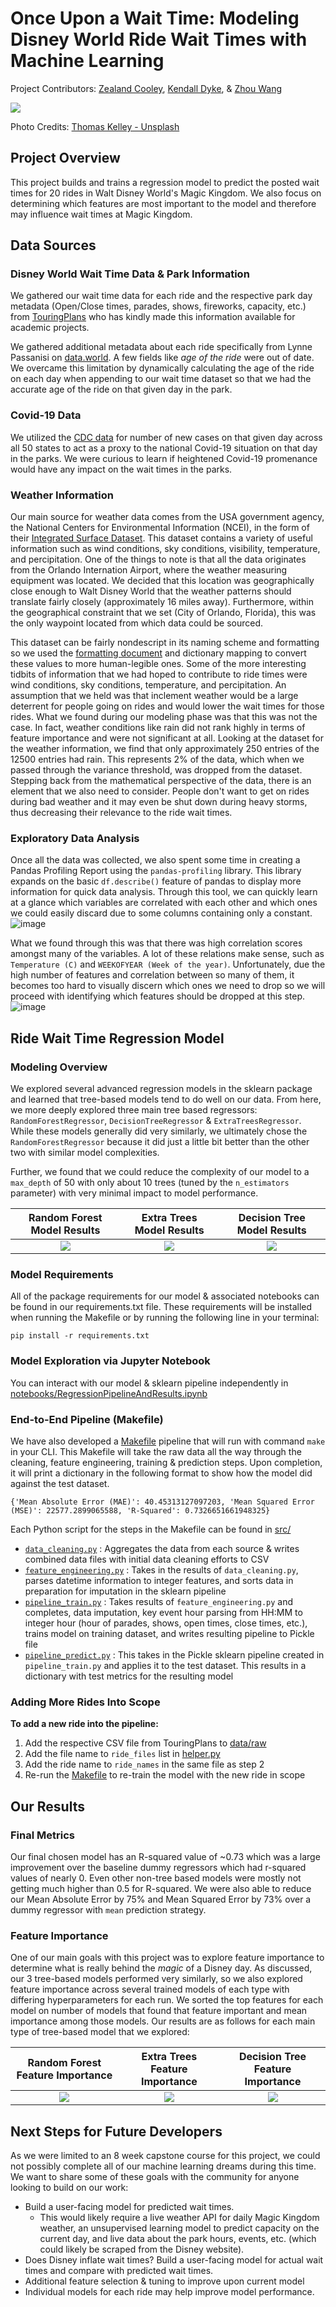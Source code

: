 # Once Upon a Wait Time: Modeling Disney World Ride Wait Times with Machine Learning

Project Contributors: [Zealand Cooley](https://github.com/zealandcooley2), [Kendall Dyke](https://github.com/kendalldyke14), & [Zhou Wang](https://github.com/ZhouWangUMich)

![](https://images.unsplash.com/photo-1463109598173-3864231fade5?ixlib=rb-1.2.1&ixid=MnwxMjA3fDB8MHxwaG90by1wYWdlfHx8fGVufDB8fHx8&auto=format&fit=crop&w=1797&q=80)

Photo Credits: [Thomas Kelley - Unsplash](https://unsplash.com/@thkelley)

## Project Overview

This project builds and trains a regression model to predict the posted wait times for 20 rides in Walt Disney World's Magic Kingdom. We also focus on determining which features are most important to the model and therefore may influence wait times at Magic Kingdom.

## Data Sources

### Disney World Wait Time Data & Park Information

We gathered our wait time data for each ride and the respective park day metadata (Open/Close times, parades, shows, fireworks, capacity, etc.) from [TouringPlans](https://touringplans.com/walt-disney-world/crowd-calendar#DataSets) who has kindly made this information available for academic projects.

We gathered additional metadata about each ride specifically from Lynne Passanisi on [data.world](https://data.world/lynne588/walt-disney-world-ride-data). A few fields like *age of the ride* were out of date. We overcame this limitation by dynamically calculating the age of the ride on each day when appending to our wait time dataset so that we had the accurate age of the ride on that given day in the park.

### Covid-19 Data

We utilized the [CDC data](https://data.cdc.gov/Case-Surveillance/United-States-COVID-19-Cases-and-Deaths-by-State-o/9mfq-cb36/data) for number of new cases on that given day across all 50 states to act as a proxy to the national Covid-19 situation on that day in the parks. We were curious to learn if heightened Covid-19 promenance would have any impact on the wait times in the parks.

### Weather Information
Our main source for weather data comes from the USA government agency, the National Centers for Environmental Information (NCEI), in the form of their [Integrated Surface Dataset](https://www.ncei.noaa.gov/access/search/data-search/global-hourly?bbox=28.675,-81.514,28.401,-81.240). This dataset contains a variety of useful information such as wind conditions, sky conditions, visibility, temperature, and percipitation. One of the things to note is that all the data originates from the Orlando Internation Airport, where the weather measuring equipment was located. We decided that this location was geographically close enough to Walt Disney World that the weather patterns should translate fairly closely (approximately 16 miles away). Furthermore, within the geographical constraint that we set (City of Orlando, Florida), this was the only waypoint located from which data could be sourced.

This dataset can be fairly nondescript in its naming scheme and formatting so we used the [formatting document](https://www.ncei.noaa.gov/data/global-hourly/doc/isd-format-document.pdf) and dictionary mapping to convert these values to more human-legible ones. Some of the more interesting tidbits of information that we had hoped to contribute to ride times were wind conditions, sky conditions, temperature, and percipitation. An assumption that we held was that inclement weather would be a large deterrent for people going on rides and would lower the wait times for those rides. What we found during our modeling phase was that this was not the case. In fact, weather conditions like rain did not rank highly in terms of feature importance and were not significant at all. Looking at the dataset for the weather information, we find that only approximately 250 entries of the 12500 entries had rain. This represents 2% of the data, which when we passed through the variance threshold, was dropped from the dataset. Stepping back from the mathematical perspective of the data, there is an element that we also need to consider. People don't want to get on rides during bad weather and it may even be shut down during heavy storms, thus decreasing their relevance to the ride wait times.

### Exploratory Data Analysis

Once all the data was collected, we also spent some time in creating a Pandas Profiling Report using the ```pandas-profiling``` library. This library expands on the basic ```df.describe()``` feature of pandas to display more information for quick data analysis. Through this tool, we can quickly learn at a glance which variables are correlated with each other and which ones we could easily discard due to some columns containing only a constant. ![image](https://user-images.githubusercontent.com/101060695/185017978-8a905de1-fcde-457e-8e69-c74610dde0fb.png)

What we found through this was that there was high correlation scores amongst many of the variables. A lot of these relations make sense, such as ```Temperature (C)``` and ```WEEKOFYEAR (Week of the year)```. Unfortunately, due the high number of features and correlation between so many of them, it becomes too hard to visually discern which ones we need to drop so we will proceed with identifying which features should be dropped at this step.
![image](https://user-images.githubusercontent.com/101060695/185015081-5f57f782-e4a9-4087-988e-9f84c00dc5b1.png)


## Ride Wait Time Regression Model

### Modeling Overview

We explored several advanced regression models in the sklearn package and learned that tree-based models tend to do well on our data. From here, we more deeply explored three main tree based regressors: ```RandomForestRegressor```, ```DecisionTreeRegressor``` & ```ExtraTreesRegressor```. While these models generally did very similarly, we ultimately chose the ```RandomForestRegressor``` because it did just a little bit better than the other two with similar model complexities. 

Further, we found that we could reduce the complexity of our model to a ```max_depth``` of 50 with only about 10 trees (tuned by the ```n_estimators``` parameter) with very minimal impact to model performance.

| Random Forest Model Results  | Extra Trees Model Results | Decision Tree Model Results
:-------------------------:|:-------------------------:|:-------------------------:
![](reports/figures/GridSearchRandomForest.png) | ![](reports/figures/GridSearchExtraTrees.png)|![](reports/figures/GridSearchDecisionTree.png)

### Model Requirements

All of the package requirements for our model & associated notebooks can be found in our requirements.txt file. These requirements will be installed when running the Makefile or by running the following line in your terminal:
```
pip install -r requirements.txt
```

### Model Exploration via Jupyter Notebook

You can interact with our model & sklearn pipeline independently in [notebooks/RegressionPipelineAndResults.ipynb](https://github.com/DisneyWorldWaitTimes/WaitTimeExplorationAndPrediction/blob/main/notebooks/RegressionPipelineAndResults.ipynb)

### End-to-End Pipeline (Makefile)

We have also developed a [Makefile](https://github.com/DisneyWorldWaitTimes/WaitTimeExplorationAndPrediction/blob/main/Makefile) pipeline that will run with command ```make``` in your CLI. This Makefile will take the raw data all the way through the cleaning, feature engineering, training & prediction steps. Upon completion, it will print a dictionary in the following format to show how the model did against the test dataset.

```
{'Mean Absolute Error (MAE)': 40.45313127097203, 'Mean Squared Error (MSE)': 22577.2899065588, 'R-Squared': 0.7326651661948325}
```

Each Python script for the steps in the Makefile can be found in [src/](https://github.com/DisneyWorldWaitTimes/WaitTimeExplorationAndPrediction/tree/main/src)
* [```data_cleaning.py```](src/data/data_cleaning.py) : Aggregates the data from each source & writes combined data files with initial data cleaning efforts to CSV
* [```feature_engineering.py```](src/models/feature_engineering.py) : Takes in the results of ```data_cleaning.py```, parses datetime information to integer features, and sorts data in preparation for imputation in the sklearn pipeline
* [```pipeline_train.py```](src/models/pipeline_train.py) : Takes results of ```feature_engineering.py``` and completes, data imputation, key event hour parsing from HH:MM to integer hour (hour of parades, shows, open times, close times, etc.), trains model on training dataset, and writes resulting pipeline to Pickle file
* [```pipeline_predict.py```](src/models/pipeline_predict.py) : This takes in the Pickle sklearn pipeline created in ```pipeline_train.py``` and applies it to the test dataset. This results in a dictionary with test metrics for the resulting model

### Adding More Rides Into Scope

**To add a new ride into the pipeline:** 
1. Add the respective CSV file from TouringPlans to [data/raw](https://github.com/DisneyWorldWaitTimes/WaitTimeExplorationAndPrediction/tree/main/data/raw)
2. Add the file name to ```ride_files``` list in [helper.py](https://github.com/DisneyWorldWaitTimes/WaitTimeExplorationAndPrediction/blob/main/src/data/helper.py)
3. Add the ride name to ```ride_names``` in the same file as step 2
4. Re-run the [Makefile](https://github.com/DisneyWorldWaitTimes/WaitTimeExplorationAndPrediction/blob/main/Makefile) to re-train the model with the new ride in scope

## Our Results

### Final Metrics
Our final chosen model has an R-squared value of ~0.73 which was a large improvement over the baseline dummy regressors which had r-squared values of nearly 0. Even other non-tree based models were mostly not getting much higher than 0.5 for R-squared. We were also able to reduce our Mean Absolute Error by 75% and Mean Squared Error by 73% over a dummy regressor with ```mean``` prediction strategy.

### Feature Importance

One of our main goals with this project was to explore feature importance to determine what is really behind the *magic* of a Disney day. As discussed, our 3 tree-based models performed very similarly, so we also explored feature importance across several trained models of each type with differing hyperparameters for each run. We sorted the top features for each model on number of models that found that feature important and mean importance among those models. Our results are as follows for each main type of tree-based model that we explored:

| Random Forest Feature Importance  | Extra Trees Feature Importance  | Decision Tree Feature Importance 
:-------------------------:|:-------------------------:|:-------------------------:
![](reports/figures/GridSearchRFFeatureImportance.png) | ![](reports/figures/GridSearchETFeatureImportance.png) |![](reports/figures/GridSearchDTFeatureImportance.png)


## Next Steps for Future Developers

As we were limited to an 8 week capstone course for this project, we could not possibly complete all of our machine learning dreams during this time. We want to share some of these goals with the community for anyone looking to build on our work:

* Build a user-facing model for predicted wait times.
  * This would likely require a live weather API for daily Magic Kingdom weather, an unsupervised learning model to predict capacity on the current day, and live data about the park hours, events, etc. (which could likely be scraped from the Disney website).
* Does Disney inflate wait times? Build a user-facing model for actual wait times and compare with predicted wait times.
* Additional feature selection & tuning to improve upon current model 
* Individual models for each ride may help improve model performance.
